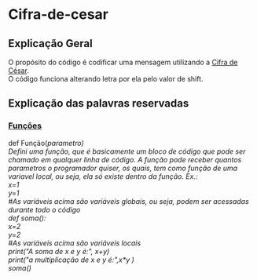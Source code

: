 <h1>Cifra-de-cesar</h1>


<h2>Explicação Geral</h2>

O propósito do código é codificar uma mensagem utilizando a <a href = 'https://pt.wikipedia.org/wiki/Cifra_de_C%C3%A9sar'>Cifra de César</a>.<br> O código funciona alterando letra por ela pelo valor de shift.

<h2>Explicação das palavras reservadas</h2>
<h3><a href=https://docs.python.org/pt-br/3.10/tutorial/controlflow.html#defining-functions>Funções</a></h3>

def Função(<i>parametro<i>)<br>
    Defini uma função, que é basicamente um bloco de código que pode ser chamado em qualquer linha de código. A função pode receber quantos parametros o programador quiser, os quais, tem como função de uma variavel local, ou seja, ela só existe dentro da função.
    Ex.:<br>
    x=1<br>
    y=1<br>
    #As variáveis acima são variáveis globais, ou seja, podem ser acessadas durante todo o código<br>
    def soma():<br>
        x=2<br>
        y=2<br>
        #As variáveis acima são variáveis locais<br>
        print("A soma de x e y é:", x+y)<br>
    print("a multiplicação de x e y é:",x*y )<br>
    soma()<br>
 
